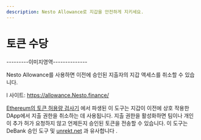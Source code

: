 ```yaml
---
description: Nesto Allowance로 지갑을 안전하게 지키세요.
---
```


# 토큰 수당

\---------이미지영역--------------

Nesto Allowance를 사용하면 이전에 승인된 지출자의 지갑 액세스를 취소할 수 있습니다.

l  사이트: https://allowance.Nesto.finance/

[Ethereum의 토큰 허용량 검사기](https://tac.dappstar.io/#/) 에서 파생된 이 도구는 지갑이 이전에 상호 작용한 DApp에서 지출 권한을 취소하는 데 사용됩니다. 지출 권한을 활성화하면 팀이나 개인이 추가 허가 요청하지 않고 언제든지 승인된 토큰을 전송할 수 있습니다. 이 도구는 DeBank 승인 도구 및 [unrekt.net](https://app.unrekt.net/) 과 유사합니다 .
